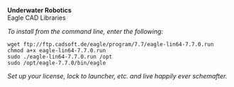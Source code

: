 __Underwater Robotics__  
Eagle CAD Libraries

_To install from the command line, enter the following:_

    wget ftp://ftp.cadsoft.de/eagle/program/7.7/eagle-lin64-7.7.0.run
    chmod a+x eagle-lin64-7.7.0.run
    sudo ./eagle-lin64-7.7.0.run /opt
    sudo /opt/eagle-7.7.0/bin/eagle

_Set up your license, lock to launcher, etc. and live happily ever schemafter._
